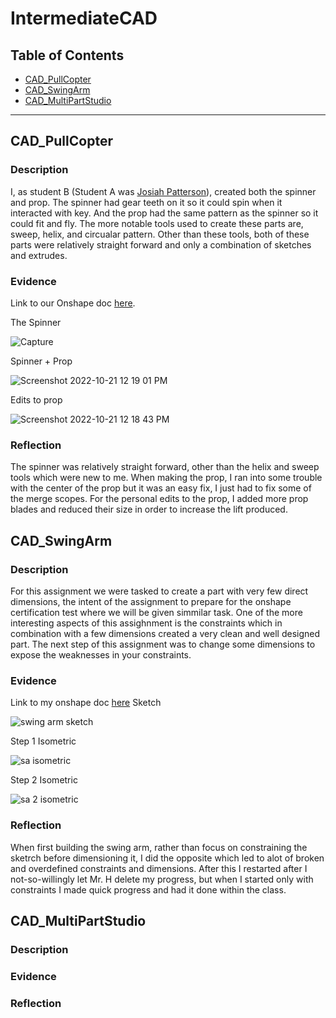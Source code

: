 # IntermediateCAD


## Table of Contents
* [CAD_PullCopter](#CAD_PullCopter)
* [CAD_SwingArm](#CAD_SwingArm)
* [CAD_MultiPartStudio](#CAD_MultiPartStudio)
---



## CAD_PullCopter

### Description
I, as student B (Student A was [Josiah Patterson](https://github.com/jpatter43/CircuitPython)), created both the spinner and prop. The spinner had gear teeth on it so it could spin when it interacted with key. And the prop had the same pattern as the spinner so it could fit and fly. The more notable tools used to create these parts are, sweep, helix, and circualar pattern. Other than these tools, both of these parts were relatively straight forward and only a combination of sketches and extrudes. 
### Evidence
Link to our Onshape doc [here](https://cvilleschools.onshape.com/documents/e2d25fcf5aacfbd11b39abe4/w/ac902f69cc0a64357db4dff9/e/081d1e720ed8c49beea06c70).

The Spinner

![Capture](https://user-images.githubusercontent.com/112961319/197239929-9a6fa131-ea7c-455f-a4e5-4d3baa910fe5.PNG)

Spinner + Prop

![Screenshot 2022-10-21 12 19 01 PM](https://user-images.githubusercontent.com/112961319/197242662-3dc07d98-5a70-4f8c-8875-59211f26879c.png)

Edits to prop

![Screenshot 2022-10-21 12 18 43 PM](https://user-images.githubusercontent.com/112961319/197242685-c6cbccb6-0e63-4af3-ac88-c5d9d3f4d67e.png)

### Reflection
The spinner was relatively straight forward, other than the helix and sweep tools which were new to me. When making the prop, I ran into some trouble with the center of the prop but it was an easy fix, I just had to fix some of the merge scopes. For the personal edits to the prop, I added more prop blades and reduced their size in order to increase the lift produced.


## CAD_SwingArm

### Description
For this assignment we were tasked to create a part with very few direct dimensions, the intent of the assignment to prepare for the onshape certification test where we will be given simmilar task. One of the more interesting aspects of this assighnment is the constraints which in combination with a few dimensions created a very clean and well designed part. The next step of this assignment was to change some dimensions to expose the weaknesses in your constraints.
### Evidence
Link to my onshape doc [here](https://cvilleschools.onshape.com/documents/63193e990799276a8b286714/w/75c6481a7714cafa6a0dff0b/e/595816b047ea5bd66d5b0dc5?renderMode=0&rightPanel=variableTablePanel&uiState=635694255902f51d731057ae)
Sketch

![swing arm sketch](https://user-images.githubusercontent.com/112961319/197537826-1cb59915-9afb-4aa1-a134-e95e0e6aca54.PNG)

Step 1 Isometric

![sa isometric](https://user-images.githubusercontent.com/112961319/197537939-ee02db27-bf88-49e1-9012-39be8995c7f2.PNG)

Step 2 Isometric

![sa 2 isometric](https://user-images.githubusercontent.com/112961319/197538038-8c72680c-3259-4c58-bc37-b07d5362c5e4.PNG)

### Reflection
When first building the swing arm, rather than focus on constraining the sketrch before dimensioning it, I did the opposite which led to alot of broken and overdefined constraints and dimensions. After this I restarted after I not-so-willingly let Mr. H delete my progress, but when I started only with constraints I made quick progress and had it done within the class.

## CAD_MultiPartStudio

### Description

### Evidence

### Reflection

